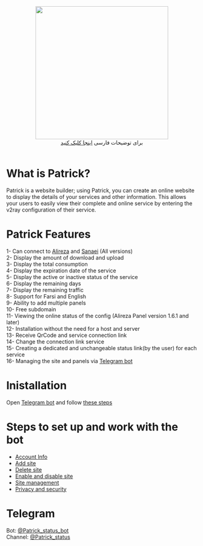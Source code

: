 <div align="center"><img src="https://raw.githubusercontent.com/Kup1ng/Patrick/main/images/patrick.png" width="350"></div>
<div align="center">
برای توضیحات فارسی <a href="https://github.com/Kup1ng/Patrick/blob/main/README.md"> اینجا کلیک کنید </a>
</div>
<br>

# What is Patrick?
 Patrick is a website builder; using Patrick, you can create an online website to display the details of your services and other information. This allows your users to easily view their complete and online service by entering the v2ray configuration of their service.

 # Patrick Features
 1- Can connect to <a href="https://github.com/alireza0/x-ui">Alireza</a> and <a href="https://github.com/alireza0/x-ui">Sanaei</a> (All versions)<br>
  2- Display the amount of download and upload <br> 3- Display the total consumption <br>
  4- Display the expiration date of the service <br> 5- Display the active or inactive status of the service <br> 6- Display the remaining days <br> 7- Display the remaining traffic <br> 8- Support for Farsi and English <br> 9- Ability to add multiple panels <br> 10- Free subdomain
 <br> 11- Viewing the online status of the config (Alireza Panel version 1.6.1 and later) <br> 12- Installation without the need for a host and server <br> 13- Receive QrCode and service connection link <br> 14- Change the connection link service <br> 15- Creating a dedicated and unchangeable status link(by the user) for each service <br> 16- Managing the site and panels via [Telegram bot](https://t.me/Patrick_Status_bot)

 # Inistallation
 Open [Telegram bot](https://t.me/Patrick_Status_bot)
  and follow [these steps](https://github.com/Kup1ng/Patrick/blob/main/main-menu/add-site.md)

 # Steps to set up and work with the bot
 - [Account Info](https://github.com/Kup1ng/Patrick/blob/main/main-menu/Account-info.md)
 - [Add site](https://github.com/Kup1ng/Patrick/blob/main/main-menu/add-site.md)
 - [Delete site](https://github.com/Kup1ng/Patrick/blob/main/main-menu/delete-site.md)
 - [Enable and disable site](https://github.com/Kup1ng/Patrick/blob/main/main-menu/enable-%26-disable-site.md)
 - [Site management](https://github.com/Kup1ng/Patrick/blob/main/main-menu/site-management.md)
 - [Privacy and security](https://github.com/Kup1ng/Patrick/blob/main/privacy-&-security.md)

 # Telegram
 Bot: [@Patrick_status_bot](https://t.me/Patrick_Status_bot)
 <br>
 Channel: [@Patrick_status](https://t.me/Patrick_status) <br>
